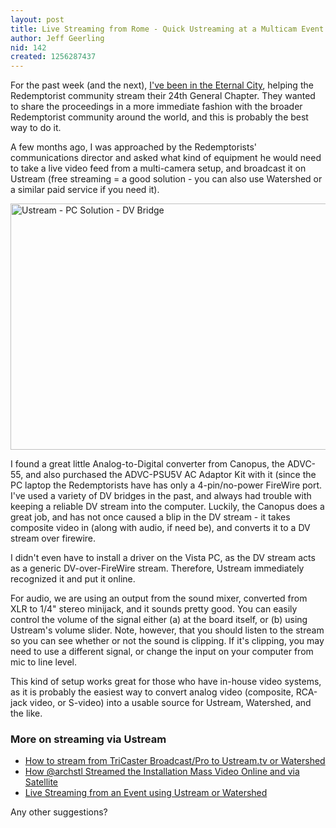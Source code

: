 ```yaml
---
layout: post
title: Live Streaming from Rome - Quick Ustreaming at a Multicam Event
author: Jeff Geerling
nid: 142
created: 1256287437
---
```

<p>For the past week (and the next), <a href="http://www.lifeisaprayer.com/special-sections/roma">I've been in the Eternal City</a>, helping the Redemptorist community stream their 24th General Chapter. They wanted to share the proceedings in a more immediate fashion with the broader Redemptorist community around the world, and this is probably the best way to do it.</p>
<p>A few months ago, I was approached by the Redemptorists' communications director and asked what kind of equipment he would need to take a live video feed from a multi-camera setup, and broadcast it on Ustream (free streaming = a good solution - you can also use Watershed or a similar paid service if you need it).</p>
<p class="rtecenter"><img src="/sites/opensourcecatholic.com/files/user-uploads/oscatholic/quick-and-dirty-ustream-multicam-setup.jpg" alt="Ustream - PC Solution - DV Bridge" width="525" height="394" style="display: block; margin-left: auto; margin-right: auto;" /></p>
<p>I found a great little Analog-to-Digital converter from Canopus, the ADVC-55, and also purchased the ADVC-PSU5V AC Adaptor Kit with it (since the PC laptop the Redemptorists have has only a 4-pin/no-power FireWire port. I've used a variety of DV bridges in the past, and always had trouble with keeping a reliable DV stream into the computer. Luckily, the Canopus does a great job, and has not once caused a blip in the DV stream - it takes composite video in (along with audio, if need be), and converts it to a DV stream over firewire.</p>
<p>I didn't even have to install a driver on the Vista PC, as the DV stream acts as a generic DV-over-FireWire stream. Therefore, Ustream immediately recognized it and put it online.</p>
<p>For audio, we are using an output from the sound mixer, converted from XLR to 1/4" stereo minijack, and it sounds pretty good. You can easily control the volume of the signal either (a) at the board itself, or (b) using Ustream's volume slider. Note, however, that you should listen to the stream so you can see whether or not the sound is clipping. If it's clipping, you may need to use a different signal, or change the input on your computer from mic to line level.</p>
<p>This kind of setup works great for those who have in-house video systems, as it is probably the easiest way to convert analog video (composite, RCA-jack video, or S-video) into a usable source for Ustream, Watershed, and the like.</p>
<h3>More on streaming via Ustream</h3>
<ul>
<li><a href="http://www.lifeisaprayer.com/articles/computing/2010/how-stream-tricaster-broadcast">How to stream from TriCaster Broadcast/Pro to Ustream.tv or Watershed</a></li>
<li><a href="/blog/archstl/how-archstl-streamed-inst">How @archstl Streamed the Installation Mass Video Online and via Satellite</a></li>
<li><a href="/wiki/117/live-streaming-event">Live Streaming from an Event using Ustream or Watershed</a></li>
</ul>
<p>Any other suggestions?</p>
